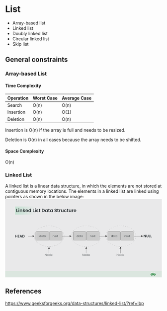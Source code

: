 # List

- Array-based list
- Linked list
- Doubly linked list
- Circular linked list
- Skip list

## General constraints

### Array-based List

#### Time Complexity

|Operation|Worst Case|Average Case|
| --- | --- | --- |
|Search|O(n)|O(n)|
|Insertion|O(n)|O(1)|
|Deletion|O(n)|O(n)|

Insertion is O(n) if the array is full and needs to be resized.

Deletion is O(n) in all cases because the array needs to be shifted.

#### Space Complexity

O(n)

### Linked List

A linked list is a linear data structure, in which the elements are not stored at contiguous memory locations. The elements in a linked list are linked using pointers as shown in the below image:
![Linked list](image.png)

## References

<https://www.geeksforgeeks.org/data-structures/linked-list/?ref=lbp>
